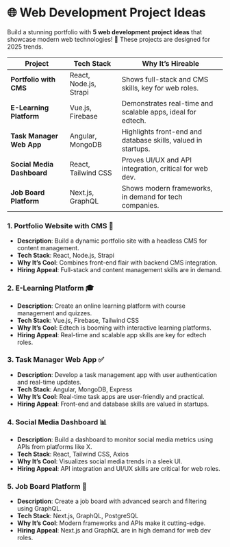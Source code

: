 # 🌐 Web Development Project Ideas

Build a stunning portfolio with **5 web development project ideas** that showcase modern web technologies! 🚀 These projects are designed for 2025 trends.

| Project | Tech Stack | Why It’s Hireable |
| --- | --- | --- |
| **Portfolio with CMS** | React, Node.js, Strapi | Shows full-stack and CMS skills, key for web roles. |
| **E-Learning Platform** | Vue.js, Firebase | Demonstrates real-time and scalable apps, ideal for edtech. |
| **Task Manager Web App** | Angular, MongoDB | Highlights front-end and database skills, valued in startups. |
| **Social Media Dashboard** | React, Tailwind CSS | Proves UI/UX and API integration, critical for web dev. |
| **Job Board Platform** | Next.js, GraphQL | Shows modern frameworks, in demand for tech companies. |

### 1. Portfolio Website with CMS 📂
- **Description**: Build a dynamic portfolio site with a headless CMS for content management.
- **Tech Stack**: React, Node.js, Strapi
- **Why It’s Cool**: Combines front-end flair with backend CMS integration.
- **Hiring Appeal**: Full-stack and content management skills are in demand.

### 2. E-Learning Platform 🎓
- **Description**: Create an online learning platform with course management and quizzes.
- **Tech Stack**: Vue.js, Firebase, Tailwind CSS
- **Why It’s Cool**: Edtech is booming with interactive learning platforms.
- **Hiring Appeal**: Real-time and scalable app skills are key for edtech roles.

### 3. Task Manager Web App ✅
- **Description**: Develop a task management app with user authentication and real-time updates.
- **Tech Stack**: Angular, MongoDB, Express
- **Why It’s Cool**: Real-time task apps are user-friendly and practical.
- **Hiring Appeal**: Front-end and database skills are valued in startups.

### 4. Social Media Dashboard 📊
- **Description**: Build a dashboard to monitor social media metrics using APIs from platforms like X.
- **Tech Stack**: React, Tailwind CSS, Axios
- **Why It’s Cool**: Visualizes social media trends in a sleek UI.
- **Hiring Appeal**: API integration and UI/UX skills are critical for web roles.

### 5. Job Board Platform 💼
- **Description**: Create a job board with advanced search and filtering using GraphQL.
- **Tech Stack**: Next.js, GraphQL, PostgreSQL
- **Why It’s Cool**: Modern frameworks and APIs make it cutting-edge.
- **Hiring Appeal**: Next.js and GraphQL are in high demand for web dev roles.